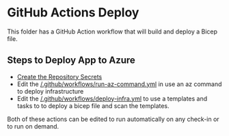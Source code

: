 # GitHub Actions Deploy

This folder has a GitHub Action workflow that will build and deploy a Bicep file.

## Steps to Deploy App to Azure

- [Create the Repository Secrets](/.github/CreateGitHubSecrets.md)
- Edit the [/.github/workflows/run-az-command.yml](workflows/deploy-infra.yml) in use an az command to deploy infrastructure
- Edit the [/.github/workflows/deploy-infra.yml](workflows/deploy-infra.yml) to use a templates and tasks to to deploy a bicep file and scan the templates.

Both of these actions can be edited to run automatically on any check-in or to run on demand.
